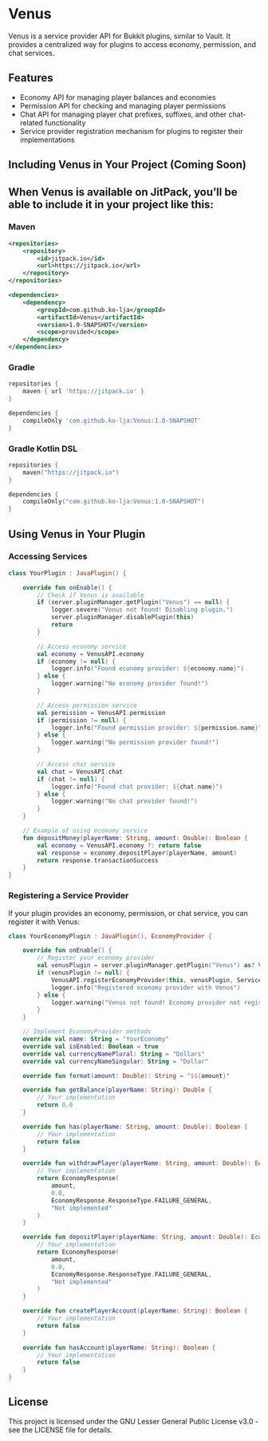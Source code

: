 # Venus

Venus is a service provider API for Bukkit plugins, similar to Vault. It provides a centralized way for plugins to access economy, permission, and chat services.

## Features

- Economy API for managing player balances and economies
- Permission API for checking and managing player permissions
- Chat API for managing player chat prefixes, suffixes, and other chat-related functionality
- Service provider registration mechanism for plugins to register their implementations

## Including Venus in Your Project (Coming Soon)
## When Venus is available on JitPack, you’ll be able to include it in your project like this:

### Maven

```xml
<repositories>
    <repository>
        <id>jitpack.io</id>
        <url>https://jitpack.io</url>
    </repository>
</repositories>

<dependencies>
    <dependency>
        <groupId>com.github.ko-lja</groupId>
        <artifactId>Venus</artifactId>
        <version>1.0-SNAPSHOT</version>
        <scope>provided</scope>
    </dependency>
</dependencies>
```

### Gradle

```groovy
repositories {
    maven { url 'https://jitpack.io' }
}

dependencies {
    compileOnly 'com.github.ko-lja:Venus:1.0-SNAPSHOT'
}
```

### Gradle Kotlin DSL

```kotlin
repositories {
    maven("https://jitpack.io")
}

dependencies {
    compileOnly("com.github.ko-lja:Venus:1.0-SNAPSHOT")
}
```

## Using Venus in Your Plugin

### Accessing Services

```kotlin
class YourPlugin : JavaPlugin() {

    override fun onEnable() {
        // Check if Venus is available
        if (server.pluginManager.getPlugin("Venus") == null) {
            logger.severe("Venus not found! Disabling plugin.")
            server.pluginManager.disablePlugin(this)
            return
        }

        // Access economy service
        val economy = VenusAPI.economy
        if (economy != null) {
            logger.info("Found economy provider: ${economy.name}")
        } else {
            logger.warning("No economy provider found!")
        }

        // Access permission service
        val permission = VenusAPI.permission
        if (permission != null) {
            logger.info("Found permission provider: ${permission.name}")
        } else {
            logger.warning("No permission provider found!")
        }

        // Access chat service
        val chat = VenusAPI.chat
        if (chat != null) {
            logger.info("Found chat provider: ${chat.name}")
        } else {
            logger.warning("No chat provider found!")
        }
    }

    // Example of using economy service
    fun depositMoney(playerName: String, amount: Double): Boolean {
        val economy = VenusAPI.economy ?: return false
        val response = economy.depositPlayer(playerName, amount)
        return response.transactionSuccess
    }
}
```

### Registering a Service Provider

If your plugin provides an economy, permission, or chat service, you can register it with Venus:

```kotlin
class YourEconomyPlugin : JavaPlugin(), EconomyProvider {

    override fun onEnable() {
        // Register your economy provider
        val venusPlugin = server.pluginManager.getPlugin("Venus") as? Venus
        if (venusPlugin != null) {
            VenusAPI.registerEconomyProvider(this, venusPlugin, ServicePriority.Normal)
            logger.info("Registered economy provider with Venus")
        } else {
            logger.warning("Venus not found! Economy provider not registered.")
        }
    }

    // Implement EconomyProvider methods
    override val name: String = "YourEconomy"
    override val isEnabled: Boolean = true
    override val currencyNamePlural: String = "Dollars"
    override val currencyNameSingular: String = "Dollar"

    override fun format(amount: Double): String = "$${amount}"

    override fun getBalance(playerName: String): Double {
        // Your implementation
        return 0.0
    }

    override fun has(playerName: String, amount: Double): Boolean {
        // Your implementation
        return false
    }

    override fun withdrawPlayer(playerName: String, amount: Double): EconomyResponse {
        // Your implementation
        return EconomyResponse(
            amount,
            0.0,
            EconomyResponse.ResponseType.FAILURE_GENERAL,
            "Not implemented"
        )
    }

    override fun depositPlayer(playerName: String, amount: Double): EconomyResponse {
        // Your implementation
        return EconomyResponse(
            amount,
            0.0,
            EconomyResponse.ResponseType.FAILURE_GENERAL,
            "Not implemented"
        )
    }

    override fun createPlayerAccount(playerName: String): Boolean {
        // Your implementation
        return false
    }

    override fun hasAccount(playerName: String): Boolean {
        // Your implementation
        return false
    }
}
```

## License

This project is licensed under the GNU Lesser General Public License v3.0 - see the LICENSE file for details.
